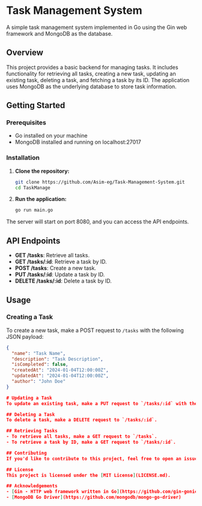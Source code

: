 # Task Management System

A simple task management system implemented in Go using the Gin web framework and MongoDB as the database.

## Overview

This project provides a basic backend for managing tasks. It includes functionality for retrieving all tasks, creating a new task, updating an existing task, deleting a task, and fetching a task by its ID. The application uses MongoDB as the underlying database to store task information.

## Getting Started

### Prerequisites

- Go installed on your machine
- MongoDB installed and running on localhost:27017

### Installation

1. **Clone the repository:**

    ```bash
    git clone https://github.com/Asim-eg/Task-Management-System.git
    cd TaskManage
    ```

2. **Run the application:**

    ```bash
    go run main.go
    ```

The server will start on port 8080, and you can access the API endpoints.

## API Endpoints

- **GET /tasks**: Retrieve all tasks.
- **GET /tasks/:id**: Retrieve a task by ID.
- **POST /tasks**: Create a new task.
- **PUT /tasks/:id**: Update a task by ID.
- **DELETE /tasks/:id**: Delete a task by ID.

## Usage

### Creating a Task

To create a new task, make a POST request to `/tasks` with the following JSON payload:

```json
{
  "name": "Task Name",
  "description": "Task Description",
  "isCompleted": false,
  "createdAt": "2024-01-04T12:00:00Z",
  "updatedAt": "2024-01-04T12:00:00Z",
  "author": "John Doe"
}

# Updating a Task
To update an existing task, make a PUT request to `/tasks/:id` with the updated task details in the JSON payload.

## Deleting a Task
To delete a task, make a DELETE request to `/tasks/:id`.

## Retrieving Tasks
- To retrieve all tasks, make a GET request to `/tasks`.
- To retrieve a task by ID, make a GET request to `/tasks/:id`.

## Contributing
If you'd like to contribute to this project, feel free to open an issue or submit a pull request.

## License
This project is licensed under the [MIT License](LICENSE.md).

## Acknowledgements
- [Gin - HTTP web framework written in Go](https://github.com/gin-gonic/gin)
- [MongoDB Go Driver](https://github.com/mongodb/mongo-go-driver)